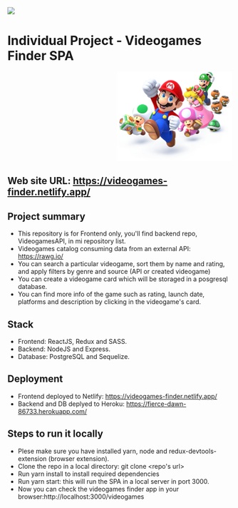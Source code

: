 <p align='left'>
    <img src='https://static.wixstatic.com/media/85087f_0d84cbeaeb824fca8f7ff18d7c9eaafd~mv2.png/v1/fill/w_160,h_30,al_c,q_85,usm_0.66_1.00_0.01/Logo_completo_Color_1PNG.webp' </img>
</p>

# Individual Project - Videogames Finder SPA

<p align="right">
  <img height="200" src="./videogame.png" />
</p>

## Web site URL: https://videogames-finder.netlify.app/

## Project summary

- This repository is for Frontend only, you'll find backend repo, VideogamesAPI, in mi repository list.
- Videogames catalog consuming data from an external API: https://rawg.io/
- You can search a particular videogame, sort them by name and rating, and apply filters by genre and source (API or created videogame)
- You can create a videogame card which will be storaged in a posgresql database.
- You can find more info of the game such as rating, launch date, platforms and description by clicking in the videogame's card.

## Stack

- Frontend: ReactJS, Redux and SASS.
- Backend: NodeJS and Express.
- Database: PostgreSQL and Sequelize.

## Deployment

- Frontend deployed to Netlify: https://videogames-finder.netlify.app/
- Backend and DB deplyed to Heroku: https://fierce-dawn-86733.herokuapp.com/

## Steps to run it locally

- Plese make sure you have installed yarn, node and redux-devtools-extension (browser extension).
- Clone the repo in a local directory: git clone <repo's url>
- Run yarn install to install required dependencies
- Run yarn start: this will run the SPA in a local server in port 3000.
- Now you can check the videogames finder app in your browser:http://localhost:3000/videogames

